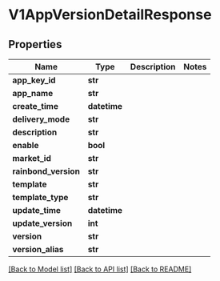 # V1AppVersionDetailResponse

## Properties
Name | Type | Description | Notes
------------ | ------------- | ------------- | -------------
**app_key_id** | **str** |  | 
**app_name** | **str** |  | 
**create_time** | **datetime** |  | 
**delivery_mode** | **str** |  | 
**description** | **str** |  | 
**enable** | **bool** |  | 
**market_id** | **str** |  | 
**rainbond_version** | **str** |  | 
**template** | **str** |  | 
**template_type** | **str** |  | 
**update_time** | **datetime** |  | 
**update_version** | **int** |  | 
**version** | **str** |  | 
**version_alias** | **str** |  | 

[[Back to Model list]](../README.md#documentation-for-models) [[Back to API list]](../README.md#documentation-for-api-endpoints) [[Back to README]](../README.md)


